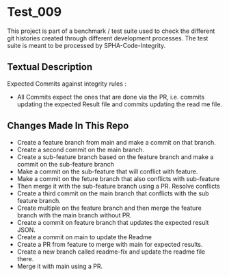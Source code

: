 # Test_009
This project is part of a benchmark / test suite used to check the different git histories created through different development processes. The test suite is meant to be processed by SPHA-Code-Integrity.

## Textual Description
Expected Commits against integrity rules :
* All Commits expect the ones that are done via the PR, i.e. commits updating the expected Result file and commits updating the read me file.

## Changes Made In This Repo

* Create a feature branch from main and make a commit on that branch.
* Create a second commit on the main branch.
* Create a sub-feature branch based on the feature branch and make a commit on the sub-feature branch
* Make a commit on the sub-feature that will conflict with feature.
* Make a commit on the feture branch that also conflicts with sub-feature
* Then merge it with the sub-feature branch using a PR. Resolve conflicts
* Create a third commit on the main branch that conflicts with the sub feature branch.
* Create multiple on the feature branch and then  merge the feature branch with the main branch without PR.
* Create a commit on feature branch that updates the expected result JSON.
* Create a commit on main to update the Readme 
* Create a PR from feature to merge with main for expected results.
* Create a new branch called readme-fix and update the readme file there.
* Merge it with main using a PR.
 
